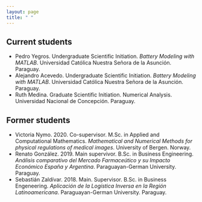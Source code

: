 ```yaml
---
layout: page
title: " "
---
```


## Current students
- Pedro Yegros. Undergraduate Scientific Initiation. _Battery Modeling with MATLAB_. Universidad Católica Nuestra Señora de la Asunción. Paraguay.
- Alejandro Acevedo. Undergraduate Scientific Initiation. _Battery Modeling with MATLAB_. Universidad Católica Nuestra Señora de la Asunción. Paraguay.
- Ruth Medina. Graduate Scientific Initiation. Numerical Analysis. Universidad Nacional de Concepción. Paraguay. 


## Former students
- Victoria Nymo. 2020. Co-supervisor. M.Sc. in Applied and Computational Mathematics. _Mathematical and Numerical Methods for physical regulations of medical images_. University of Bergen. Norway.
- Renato González. 2019. Main supervivor. B.Sc. in Business Engineering. _Análisis comparativo del Mercado Farmaceútico y su Impacto Económico España y Argentina_. Paraguayan-German University. Paraguay. 
- Sebastián Zaldívar. 2018. Main. Supervisor. B.Sc. in Business Engeneering. _Aplicación de la Logística Inversa en la Región Latinoamericana_. Paraguayan-German University. Paraguay.
